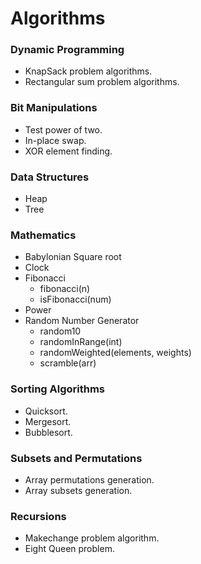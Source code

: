 # Algorithms #

### Dynamic Programming ###
+ KnapSack problem algorithms.
+ Rectangular sum problem algorithms.

### Bit Manipulations ###
+ Test power of two.
+ In-place swap.
+ XOR element finding.

### Data Structures ###
+ Heap
+ Tree

### Mathematics ###
+ Babylonian Square root
+ Clock
+ Fibonacci
  - fibonacci(n)
  - isFibonacci(num)
+ Power
+ Random Number Generator
  - random10
  - randomInRange(int)
  - randomWeighted(elements, weights)
  - scramble(arr)

### Sorting Algorithms ###
+ Quicksort.
+ Mergesort.
+ Bubblesort.

### Subsets and Permutations ###
+ Array permutations generation.
+ Array subsets generation.

### Recursions ###
+ Makechange problem algorithm.
+ Eight Queen problem.
